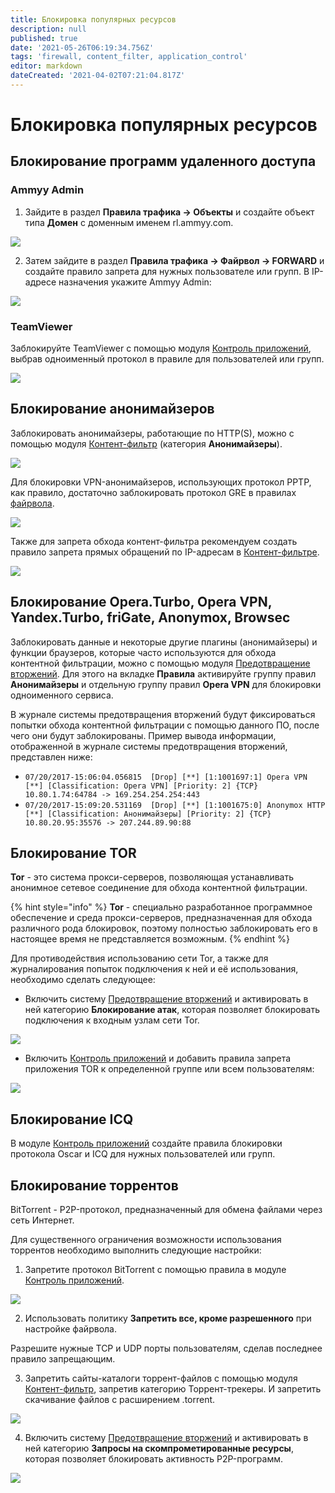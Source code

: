 ```yaml
---
title: Блокировка популярных ресурсов
description: null
published: true
date: '2021-05-26T06:19:34.756Z'
tags: 'firewall, content_filter, application_control'
editor: markdown
dateCreated: '2021-04-02T07:21:04.817Z'
---
```


# Блокировка популярных ресурсов

## Блокирование программ удаленного доступа

### Ammyy Admin

1. Зайдите в раздел **Правила трафика -&gt; Объекты** и создайте объект типа **Домен** с доменным именем rl.ammyy.com.

![](../.gitbook/assets/block-ammyy-admin.png)

2. Затем зайдите в раздел **Правила трафика -&gt; Файрвол -&gt; FORWARD** и создайте правило запрета для нужных пользователе или групп. В IP-адресе назначения укажите Ammyy Admin:

![](../.gitbook/assets/firewall-ammyy-admin.png)

### TeamViewer

Заблокируйте TeamViewer с помощью модуля [Контроль приложений](../pravila-dostupa/kontrol-prilozhenii.md), выбрав одноименный протокол в правиле для пользователей или групп.

![](../.gitbook/assets/block-teamviewer.png)

## Блокирование анонимайзеров

Заблокировать анонимайзеры, работающие по HTTP\(S\), можно с помощью модуля [Контент-фильтр](../pravila-dostupa/kontent-filtr/) \(категория **Анонимайзеры**\).

![](../.gitbook/assets/block-anonimayzer.png)

Для блокировки VPN-анонимайзеров, использующих протокол PPTP, как правило, достаточно заблокировать протокол GRE в правилах [файрвола](../pravila-dostupa/fairvol.md).

![](../.gitbook/assets/block-vpn-gre.png)

Также для запрета обхода контент-фильтра рекомендуем создать правило запрета прямых обращений по IP-адресам в [Контент-фильтре](../pravila-dostupa/kontent-filtr/).

![](../.gitbook/assets/block-ip.png)

## Блокирование Opera.Turbo, Opera VPN, Yandex.Turbo, friGate, Anonymox, Browsec

Заблокировать данные и некоторые другие плагины \(анонимайзеры\) и функции браузеров, которые часто используются для обхода контентной фильтрации, можно с помощью модуля [Предотвращение вторжений](../pravila-dostupa/predotvrashenie-vtorzhenii.md). Для этого на вкладке **Правила** активируйте группу правил **Анонимайзеры** и отдельную группу правил **Opera VPN** для блокировки одноименного сервиса.

В журнале системы предотвращения вторжений будут фиксироваться попытки обхода контентной фильтрации с помощью данного ПО, после чего они будут заблокированы. Пример вывода информации, отображенной в журнале системы предотвращения вторжений, представлен ниже:

* `07/20/2017-15:06:04.056815  [Drop] [**] [1:1001697:1] Opera VPN [**] [Classification: Opera VPN] [Priority: 2] {TCP} 10.80.1.74:64784 -> 169.254.254.254:443`
* `07/20/2017-15:09:20.531169  [Drop] [**] [1:1001675:0] Anonymox HTTP [**] [Classification: Анонимайзеры] [Priority: 2] {TCP} 10.80.20.95:35576 -> 207.244.89.90:88`

## Блокирование TOR

**Tor** - это система прокси-серверов, позволяющая устанавливать анонимное сетевое соединение для обхода контентной фильтрации.

{% hint style="info" %}
**Tor** - специально разработанное программное обеспечение и среда прокси-серверов, предназначенная для обхода различного рода блокировок, поэтому полностью заблокировать его в настоящее время не представляется возможным.
{% endhint %}

Для противодействия использованию сети Tor, а также для журналирования попыток подключения к ней и её использования, необходимо сделать следующее:

* Включить систему [Предотвращение вторжений](../pravila-dostupa/predotvrashenie-vtorzhenii.md) и активировать в ней категорию **Блокирование атак**, которая позволяет блокировать подключения к входным узлам сети Tor.

![](../.gitbook/assets/block-attacks.png)

* Включить [Контроль приложений](../pravila-dostupa/kontrol-prilozhenii.md) и добавить правила запрета приложения TOR к определенной группе или всем пользователям:

![](../.gitbook/assets/block-tor.png)

## Блокирование ICQ

В модуле [Контроль приложений](../pravila-dostupa/kontrol-prilozhenii.md) создайте правила блокировки протокола Oscar и ICQ для нужных пользователей или групп.

## Блокирование торрентов

BitTorrent - P2P-протокол, предназначенный для обмена файлами через сеть Интернет.

Для существенного ограничения возможности использования торрентов необходимо выполнить следующие настройки:

1. Запретите протокол BitTorrent с помощью правила в модуле [Контроль приложений](../pravila-dostupa/kontrol-prilozhenii.md).

![](../.gitbook/assets/block-torrent.png)

2. Использовать политику **Запретить все, кроме разрешенного** при настройке файрвола.

Разрешите нужные TCP и UDP порты пользователям, сделав последнее правило запрещающим.

3. Запретить сайты-каталоги торрент-файлов с помощью модуля [Контент-фильтр](../pravila-dostupa/kontent-filtr/), запретив категорию Торрент-трекеры. И запретить скачивание файлов с расширением .torrent.

![](../.gitbook/assets/block-torrents.png)

4. Включить систему [Предотвращение вторжений](../pravila-dostupa/predotvrashenie-vtorzhenii.md) и активировать в ней категорию **Запросы на скомпрометированные ресурсы**, которая позволяет блокировать активность P2P-программ.

![](../.gitbook/assets/block-resource.png)

